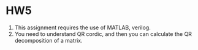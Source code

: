 # HW5  
1. This assignment requires the use of MATLAB, verilog.
2. You need to understand QR cordic, and then you can calculate the QR decomposition of a matrix.
